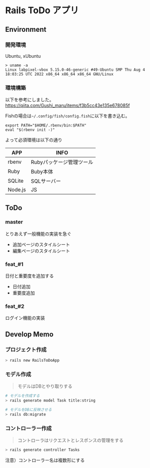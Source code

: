 # Rails ToDo アプリ

## Environment

### 開発環境

Ubuntu, xUbuntu

```
> uname -a
Linux labpixel-vbox 5.15.0-46-generic #49-Ubuntu SMP Thu Aug 4 18:03:25 UTC 2022 x86_64 x86_64 x86_64 GNU/Linux
```

### 環境構築

以下を参考にしました。
https://qiita.com/Gushi_maru/items/f3b5cc43e135e678085f

Fishの場合は`~/.config/fish/config.fish`に以下を書き込む。

```
export PATH="$HOME/.rbenv/bin:$PATH"
eval "$(rbenv init -)"
```

よって必須環境は以下の通り

|APP|INFO|
|---|---|
|rbenv|Rubyパッケージ管理ツール|
|Ruby|Buby本体|
|SQLite|SQLサーバー|
|Node.js|JS|

## ToDo

### master

とりあえず一般機能の実装を急ぐ

- 追加ページのスタイルシート
- 編集ページのスタイルシート

### feat_#1

日付と重要度を追加する

- 日付追加
- 重要度追加

### feat_#2

ログイン機能の実装

## Develop Memo

### プロジェクト作成

```bash
> rails new RailsToDoApp
```

### モデル作成

> モデルはDBとやり取りする

```bash
# モデルを作成する
> rails generate model Task title:string

# モデルをDBに反映させる
> rails db:migrate
```

### コントローラー作成

> コントローラはリクエストとレスポンスの管理をする

```bash
> rails generate controller Tasks
```

注意）コントローラー名は複数形にする
